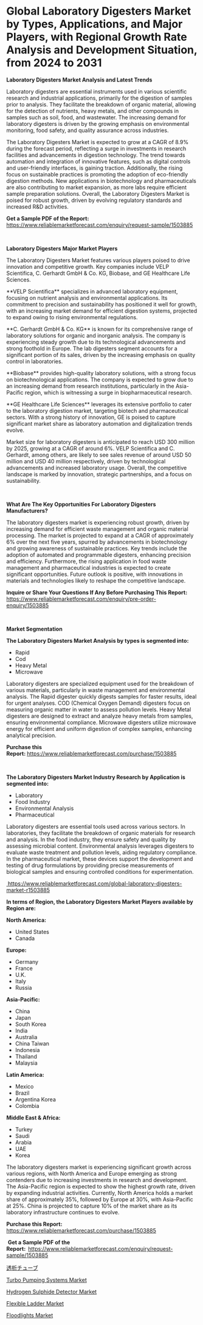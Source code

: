 <p><h1>Global Laboratory Digesters Market by Types, Applications, and Major Players, with Regional Growth Rate Analysis and Development Situation, from 2024 to 2031</h1></p><p><strong>Laboratory Digesters Market Analysis and Latest Trends</strong></p>
<p><p>Laboratory digesters are essential instruments used in various scientific research and industrial applications, primarily for the digestion of samples prior to analysis. They facilitate the breakdown of organic material, allowing for the detection of nutrients, heavy metals, and other compounds in samples such as soil, food, and wastewater. The increasing demand for laboratory digesters is driven by the growing emphasis on environmental monitoring, food safety, and quality assurance across industries.</p><p>The Laboratory Digesters Market is expected to grow at a CAGR of 8.9% during the forecast period, reflecting a surge in investments in research facilities and advancements in digestion technology. The trend towards automation and integration of innovative features, such as digital controls and user-friendly interfaces, is gaining traction. Additionally, the rising focus on sustainable practices is promoting the adoption of eco-friendly digestion methods. New applications in biotechnology and pharmaceuticals are also contributing to market expansion, as more labs require efficient sample preparation solutions. Overall, the Laboratory Digesters Market is poised for robust growth, driven by evolving regulatory standards and increased R&D activities.</p></p>
<p><strong>Get a Sample PDF of the Report:&nbsp;</strong> <a href="https://www.reliablemarketforecast.com/enquiry/request-sample/1503885?utm_campaign=1082&utm_medium=2&utm_source=Github&utm_content=ia&utm_term=18112024&utm_id=laboratory-digesters">https://www.reliablemarketforecast.com/enquiry/request-sample/1503885</a></p>
<p>&nbsp;</p>
<p><strong>Laboratory Digesters Major Market Players</strong></p>
<p><p>The Laboratory Digesters Market features various players poised to drive innovation and competitive growth. Key companies include VELP Scientifica, C. Gerhardt GmbH & Co. KG, Biobase, and GE Healthcare Life Sciences.</p><p>**VELP Scientifica** specializes in advanced laboratory equipment, focusing on nutrient analysis and environmental applications. Its commitment to precision and sustainability has positioned it well for growth, with an increasing market demand for efficient digestion systems, projected to expand owing to rising environmental regulations.</p><p>**C. Gerhardt GmbH & Co. KG** is known for its comprehensive range of laboratory solutions for organic and inorganic analysis. The company is experiencing steady growth due to its technological advancements and strong foothold in Europe. The lab digesters segment accounts for a significant portion of its sales, driven by the increasing emphasis on quality control in laboratories.</p><p>**Biobase** provides high-quality laboratory solutions, with a strong focus on biotechnological applications. The company is expected to grow due to an increasing demand from research institutions, particularly in the Asia-Pacific region, which is witnessing a surge in biopharmaceutical research.</p><p>**GE Healthcare Life Sciences** leverages its extensive portfolio to cater to the laboratory digestion market, targeting biotech and pharmaceutical sectors. With a strong history of innovation, GE is poised to capture significant market share as laboratory automation and digitalization trends evolve.</p><p>Market size for laboratory digesters is anticipated to reach USD 300 million by 2025, growing at a CAGR of around 6%. VELP Scientifica and C. Gerhardt, among others, are likely to see sales revenue of around USD 50 million and USD 40 million respectively, driven by technological advancements and increased laboratory usage. Overall, the competitive landscape is marked by innovation, strategic partnerships, and a focus on sustainability.</p></p>
<p>&nbsp;</p>
<p><strong>What Are The Key Opportunities For Laboratory Digesters Manufacturers?</strong></p>
<p><p>The laboratory digesters market is experiencing robust growth, driven by increasing demand for efficient waste management and organic material processing. The market is projected to expand at a CAGR of approximately 6% over the next five years, spurred by advancements in biotechnology and growing awareness of sustainable practices. Key trends include the adoption of automated and programmable digesters, enhancing precision and efficiency. Furthermore, the rising application in food waste management and pharmaceutical industries is expected to create significant opportunities. Future outlook is positive, with innovations in materials and technologies likely to reshape the competitive landscape.</p></p>
<p><strong>Inquire or Share Your Questions If Any Before Purchasing This Report:</strong> <a href="https://www.reliablemarketforecast.com/enquiry/pre-order-enquiry/1503885?utm_campaign=1082&utm_medium=2&utm_source=Github&utm_content=ia&utm_term=18112024&utm_id=laboratory-digesters">https://www.reliablemarketforecast.com/enquiry/pre-order-enquiry/1503885</a></p>
<p>&nbsp;</p>
<p><strong>Market Segmentation</strong></p>
<p><strong>The Laboratory Digesters Market Analysis by types is segmented into:</strong></p>
<p><ul><li>Rapid</li><li>Cod</li><li>Heavy Metal</li><li>Microwave</li></ul></p>
<p><p>Laboratory digesters are specialized equipment used for the breakdown of various materials, particularly in waste management and environmental analysis. The Rapid digester quickly digests samples for faster results, ideal for urgent analyses. COD (Chemical Oxygen Demand) digesters focus on measuring organic matter in water to assess pollution levels. Heavy Metal digesters are designed to extract and analyze heavy metals from samples, ensuring environmental compliance. Microwave digesters utilize microwave energy for efficient and uniform digestion of complex samples, enhancing analytical precision.</p></p>
<p><strong>Purchase this Report:&nbsp;</strong><a href="https://www.reliablemarketforecast.com/purchase/1503885?utm_campaign=1082&utm_medium=2&utm_source=Github&utm_content=ia&utm_term=18112024&utm_id=laboratory-digesters">https://www.reliablemarketforecast.com/purchase/1503885</a></p>
<p>&nbsp;</p>
<p><strong>The Laboratory Digesters Market Industry Research by Application is segmented into:</strong></p>
<p><ul><li>Laboratory</li><li>Food Industry</li><li>Environmental Analysis</li><li>Pharmaceutical</li></ul></p>
<p><p>Laboratory digesters are essential tools used across various sectors. In laboratories, they facilitate the breakdown of organic materials for research and analysis. In the food industry, they ensure safety and quality by assessing microbial content. Environmental analysis leverages digesters to evaluate waste treatment and pollution levels, aiding regulatory compliance. In the pharmaceutical market, these devices support the development and testing of drug formulations by providing precise measurements of biological samples and ensuring controlled conditions for experimentation.</p></p>
<p><a href="https://www.reliablemarketforecast.com/global-laboratory-digesters-market-r1503885?utm_campaign=1082&utm_medium=2&utm_source=Github&utm_content=ia&utm_term=18112024&utm_id=laboratory-digesters">&nbsp;https://www.reliablemarketforecast.com/global-laboratory-digesters-market-r1503885</a></p>
<p><strong>In terms of Region, the Laboratory Digesters Market Players available by Region are:</strong></p>
<p>
    <p> <strong> North America: </strong>
        <ul>
            <li>United States</li>
            <li>Canada</li>
        </ul>
        </p> 
    <p> <strong> Europe: </strong>
        <ul>
            <li>Germany</li>
            <li>France</li>
            <li>U.K.</li>
            <li>Italy</li>
            <li>Russia</li>
        </ul>
        </p> 
    <p> <strong> Asia-Pacific: </strong>
        <ul>
            <li>China</li>
            <li>Japan</li>
            <li>South Korea</li>
            <li>India</li>
            <li>Australia</li>
            <li>China Taiwan</li>
            <li>Indonesia</li>
            <li>Thailand</li>
            <li>Malaysia</li>
        </ul>
        </p> 
    <p> <strong> Latin America: </strong>
        <ul>
            <li>Mexico</li>
            <li>Brazil</li>
            <li>Argentina Korea</li>
            <li>Colombia</li>
        </ul>
        </p> 
    <p> <strong> Middle East & Africa: </strong>
        <ul>
            <li>Turkey</li>
            <li>Saudi</li>
            <li>Arabia</li>
            <li>UAE</li>
            <li>Korea</li>
        </ul>
    </p>
    </p>
<p><p>The laboratory digesters market is experiencing significant growth across various regions, with North America and Europe emerging as strong contenders due to increasing investments in research and development. The Asia-Pacific region is expected to show the highest growth rate, driven by expanding industrial activities. Currently, North America holds a market share of approximately 35%, followed by Europe at 30%, with Asia-Pacific at 25%. China is projected to capture 10% of the market share as its laboratory infrastructure continues to evolve.</p></p>
<p><strong>Purchase this Report: </strong><a href="https://www.reliablemarketforecast.com/purchase/1503885?utm_campaign=1082&utm_medium=2&utm_source=Github&utm_content=ia&utm_term=18112024&utm_id=laboratory-digesters">https://www.reliablemarketforecast.com/purchase/1503885</a></p>
<p>&nbsp;<strong>Get a Sample PDF of the Report:&nbsp;&nbsp;</strong><a href="https://www.reliablemarketforecast.com/enquiry/request-sample/1503885?utm_campaign=1082&utm_medium=2&utm_source=Github&utm_content=ia&utm_term=18112024&utm_id=laboratory-digesters">https://www.reliablemarketforecast.com/enquiry/request-sample/1503885</a></p>
<p><strong></strong></p>
<p><p><a href="https://github.com/lababdou/Market-Research-Report-List-6/blob/main/961103824574.md?utm_campaign=1082&utm_medium=2&utm_source=Github&utm_content=ia&utm_term=18112024&utm_id=laboratory-digesters">透析チューブ</a></p><p><a href="https://www.linkedin.com/pulse/turbo-pumping-systems-market-size-share-analysis-growth-dat3e?utm_campaign=1082&utm_medium=2&utm_source=Github&utm_content=ia&utm_term=18112024&utm_id=laboratory-digesters">Turbo Pumping Systems Market</a></p><p><a href="https://www.linkedin.com/pulse/global-perspectives-hydrogen-sulphide-detector-market-trends-c3hde?utm_campaign=1082&utm_medium=2&utm_source=Github&utm_content=ia&utm_term=18112024&utm_id=laboratory-digesters">Hydrogen Sulphide Detector Market</a></p><p><a href="https://issuu.com/reportprime-2/docs/flexible-ladder-market-size-2030.pp_0746d681cf80cc?utm_campaign=1082&utm_medium=2&utm_source=Github&utm_content=ia&utm_term=18112024&utm_id=laboratory-digesters">Flexible Ladder Market</a></p><p><a href="https://issuu.com/reportprime-2/docs/floodlights-market-size-2030.pptx_e43dcb09e311b1?utm_campaign=1082&utm_medium=2&utm_source=Github&utm_content=ia&utm_term=18112024&utm_id=laboratory-digesters">Floodlights Market</a></p></p>